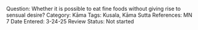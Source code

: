 Question: Whether it is possible to eat fine foods without giving rise to sensual desire?
Category: Kāma
Tags: Kusala, Kāma
Sutta References: MN 7
Date Entered: 3-24-25
Review Status: Not started